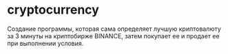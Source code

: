 # cryptocurrency
Создание программы, которая сама определяет лучшую криптовалюту за 3 минуты на криптобирже BINANCE, затем покупает ее и продает ее при выполнении условия.
